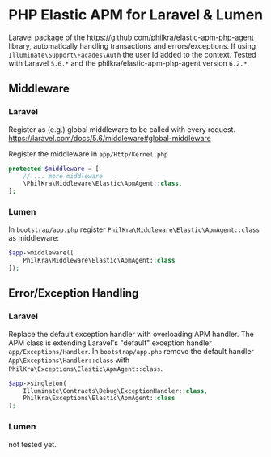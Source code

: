 # PHP Elastic APM for Laravel & Lumen
Laravel package of the https://github.com/philkra/elastic-apm-php-agent library, automatically handling transactions and errors/exceptions. If using `Illuminate\Support\Facades\Auth` the user Id added to the context.
Tested with Laravel `5.6.*` and the philkra/elastic-apm-php-agent version `6.2.*`.

## Middleware
### Laravel
Register as (e.g.) global middleware to be called with every request. https://laravel.com/docs/5.6/middleware#global-middleware

Register the middleware in `app/Http/Kernel.php`
```php
protected $middleware = [
    // ... more middleware
    \PhilKra\Middleware\Elastic\ApmAgent::class,
];
```

### Lumen
In `bootstrap/app.php` register `PhilKra\Middleware\Elastic\ApmAgent::class` as middleware:
```php
$app->middleware([
    PhilKra\Middleware\Elastic\ApmAgent::class
]);
```

## Error/Exception Handling

### Laravel

Replace the default exception handler with overloading APM handler. The APM class is
extending Laravel's "default" exception handler `app/Exceptions/Handler`.
In `bootstrap/app.php` remove the default handler `App\Exceptions\Handler::class` with `PhilKra\Exceptions\Elastic\ApmAgent::class`.

```php
$app->singleton(
    Illuminate\Contracts\Debug\ExceptionHandler::class,
    PhilKra\Exceptions\Elastic\ApmAgent::class
);
```

### Lumen
not tested yet.

